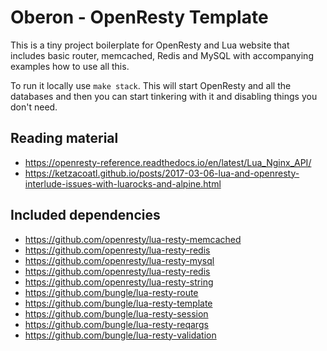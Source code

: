 # Oberon - OpenResty Template

This is a tiny project boilerplate for OpenResty and Lua website that includes
basic router, memcached, Redis and MySQL with accompanying examples how to use
all this.

To run it locally use `make stack`. This will start OpenResty and all the
databases and then you can start tinkering with it and disabling things you
don't need.

## Reading material

- https://openresty-reference.readthedocs.io/en/latest/Lua_Nginx_API/
- https://ketzacoatl.github.io/posts/2017-03-06-lua-and-openresty-interlude-issues-with-luarocks-and-alpine.html

## Included dependencies

- https://github.com/openresty/lua-resty-memcached
- https://github.com/openresty/lua-resty-redis
- https://github.com/openresty/lua-resty-mysql
- https://github.com/openresty/lua-resty-redis
- https://github.com/openresty/lua-resty-string
- https://github.com/bungle/lua-resty-route
- https://github.com/bungle/lua-resty-template
- https://github.com/bungle/lua-resty-session
- https://github.com/bungle/lua-resty-reqargs
- https://github.com/bungle/lua-resty-validation

